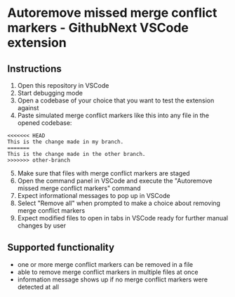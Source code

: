 # Autoremove missed merge conflict markers - GithubNext VSCode extension

## Instructions

1. Open this repository in VSCode
2. Start debugging mode
3. Open a codebase of your choice that you want to test the extension against
4. Paste simulated merge conflict markers like this into any file in the opened codebase:

```text
<<<<<<< HEAD
This is the change made in my branch.
=======
This is the change made in the other branch.
>>>>>>> other-branch
```

5. Make sure that files with merge conflict markers are staged
6. Open the command panel in VSCode and execute the "Autoremove missed merge conflict markers" command
7. Expect informational messages to pop up in VSCode
8. Select "Remove all" when prompted to make a choice about removing merge conflict markers
9. Expect modified files to open in tabs in VSCode ready for further manual changes by user

## Supported functionality

- one or more merge conflict markers can be removed in a file
- able to remove merge conflict markers in multiple files at once
- information message shows up if no merge conflict markers were detected at all
